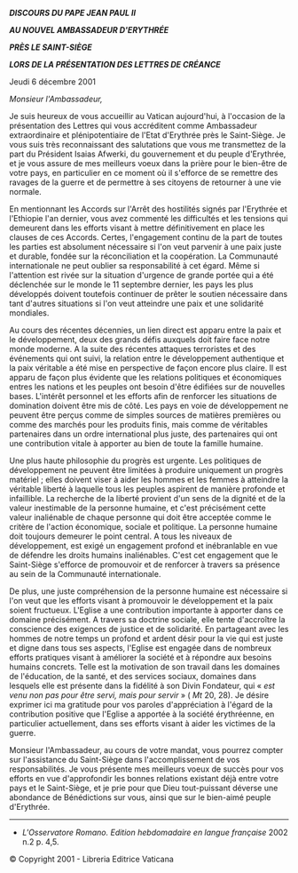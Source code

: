 ***DISCOURS DU PAPE JEAN PAUL II***

***AU NOUVEL AMBASSADEUR D'ERYTHRÉE***

***PRÈS LE SAINT-SIÈGE***

***LORS DE LA PRÉSENTATION DES LETTRES DE CRÉANCE***

Jeudi 6 décembre 2001

*Monsieur l'Ambassadeur,*

Je suis heureux de vous accueillir au Vatican aujourd'hui, à l'occasion de la présentation des Lettres qui vous accréditent comme Ambassadeur extraordinaire et plénipotentiaire de l'Etat d'Erythrée près le Saint-Siège. Je vous suis très reconnaissant des salutations que vous me transmettez de la part du Président Isaias Afwerki, du gouvernement et du peuple d'Erythrée, et je vous assure de mes meilleurs voeux dans la prière pour le bien-être de votre pays, en particulier en ce moment où il s'efforce de se remettre des ravages de la guerre et de permettre à ses citoyens de retourner à une vie normale.

En mentionnant les Accords sur l'Arrêt des hostilités signés par l'Erythrée et l'Ethiopie l'an dernier, vous avez commenté les difficultés et les tensions qui demeurent dans les efforts visant à mettre définitivement en place les clauses de ces Accords. Certes, l'engagement continu de la part de toutes les parties est absolument nécessaire si l'on veut parvenir à une paix juste et durable, fondée sur la réconciliation et la coopération. La Communauté internationale ne peut oublier sa responsabilité à cet égard. Même si l'attention est rivée sur la situation d'urgence de grande portée qui a été déclenchée sur le monde le 11 septembre dernier, les pays les plus développés doivent toutefois continuer de prêter le soutien nécessaire dans tant d'autres situations si l'on veut atteindre une paix et une solidarité mondiales.

Au cours des récentes décennies, un lien direct est apparu entre la paix et le développement, deux des grands défis auxquels doit faire face notre monde moderne. A la suite des récentes attaques terroristes et des événements qui ont suivi, la relation entre le développement authentique et la paix véritable a été mise en perspective de façon encore plus claire. Il est apparu de façon plus évidente que les relations politiques et économiques entres les nations et les peuples ont besoin d'être édifiées sur de nouvelles bases. L'intérêt personnel et les efforts afin de renforcer les situations de domination doivent être mis de côté. Les pays en voie de développement ne peuvent être perçus comme de simples sources de matières premières ou comme des marchés pour les produits finis, mais comme de véritables partenaires dans un ordre international plus juste, des partenaires qui ont une contribution vitale à apporter au bien de toute la famille humaine.

Une plus haute philosophie du progrès est urgente. Les politiques de développement ne peuvent être limitées à produire uniquement un progrès matériel ; elles doivent viser à aider les hommes et les femmes à atteindre la véritable liberté à laquelle tous les peuples aspirent de manière profonde et infaillible. La recherche de la liberté provient d'un sens de la dignité et de la valeur inestimable de la personne humaine, et c'est précisément cette valeur inaliénable de chaque personne qui doit être acceptée comme le critère de l'action économique, sociale et politique. La personne humaine doit toujours demeurer le point central. A tous les niveaux de développement, est exigé un engagement profond et inébranlable en vue de défendre les droits humains inaliénables. C'est cet engagement que le Saint-Siège s'efforce de promouvoir et de renforcer à travers sa présence au sein de la Communauté internationale.

De plus, une juste compréhension de la personne humaine est nécessaire si l'on veut que les efforts visant à promouvoir le développement et la paix soient fructueux. L'Eglise a une contribution importante à apporter dans ce domaine précisément. A travers sa doctrine sociale, elle tente d'accroître la conscience des exigences de justice et de solidarité. En partageant avec les hommes de notre temps un profond et ardent désir pour la vie qui est juste et digne dans tous ses aspects, l'Eglise est engagée dans de nombreux efforts pratiques visant à améliorer la société et à répondre aux besoins humains concrets. Telle est la motivation de son travail dans les domaines de l'éducation, de la santé, et des services sociaux, domaines dans lesquels elle est présente dans la fidélité à son Divin Fondateur, qui « *est venu non pas pour être servi, mais pour servir* » ( *Mt* 20, 28). Je désire exprimer ici ma gratitude pour vos paroles d'appréciation à l'égard de la contribution positive que l'Eglise a apportée à la société érythréenne, en particulier actuellement, dans ses efforts visant à aider les victimes de la guerre.

Monsieur l'Ambassadeur, au cours de votre mandat, vous pourrez compter sur l'assistance du Saint-Siège dans l'accomplissement de vos responsabilités. Je vous présente mes meilleurs voeux de succès pour vos efforts en vue d'approfondir les bonnes relations existant déjà entre votre pays et le Saint-Siège, et je prie pour que Dieu tout-puissant déverse une abondance de Bénédictions sur vous, ainsi que sur le bien-aimé peuple d'Erythrée.

* * *

* *L'Osservatore Romano. Edition hebdomadaire en langue française* 2002 n.2 p. 4,5.

© Copyright 2001 - Libreria Editrice Vaticana